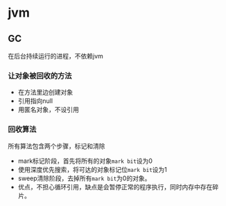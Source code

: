 # jvm

## GC

在后台持续运行的进程，不依赖jvm

### 让对象被回收的方法

+ 在方法里边创建对象
+ 引用指向null
+ 用匿名对象，不设引用

### 回收算法

所有算法包含两个步骤，标记和清除

+ mark标记阶段，首先将所有的对象`mark bit`设为0
+ 使用深度优先搜索，将可达的对象标记位`mark bit`设为1
+ sweep清除阶段，去掉所有`mark bit`为0的对象。
+ 优点，不担心循环引用，缺点是会暂停正常的程序执行，同时内存中存在碎片。